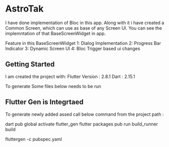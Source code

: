 # AstroTak

I have done implementation of Bloc in this app.
Along with it i have created a Common Screen, which can use as base of any Screen UI.
You can see the implemntation of that BaseScreenWidget in app.

Feature in this BaseScreenWidget
1: Dialog Implementation
2: Progress Bar Indicator
3: Dynamic Screen UI
4: Bloc Trigger based ui changes


## Getting Started

I am created the project with:
Flutter Version : 2.8.1
Dart : 2.15.1

To generate Some files below needs to be run

## Flutter Gen is Integrtaed
To generate newly added assed call below command from the project path :

dart pub global activate flutter_gen
flutter packages pub run build_runner build

fluttergen -c pubspec.yaml



